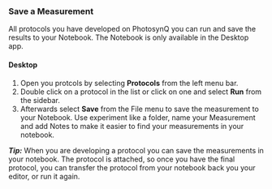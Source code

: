 ### Save a Measurement
All protocols you have developed on PhotosynQ you can run and save the results to your Notebook. The Notebook is only available in the Desktop app.

#### Desktop
1. Open you protcols by selecting **Protocols** from the left menu bar.
2. Double click on a protocol in the list or click on one and select **Run** from the sidebar.
3. Afterwards select **Save** from the File menu to save the measurement to your Notebook. Use experiment like a folder, name your Measurement and add Notes to make it easier to find your measurements in your notebook.

***Tip:*** When you are developing a protocol you can save the measurements in your notebook. The protocol is attached, so once you have the final protocol, you can transfer the protocol from your notebook back you your editor, or run it again.
